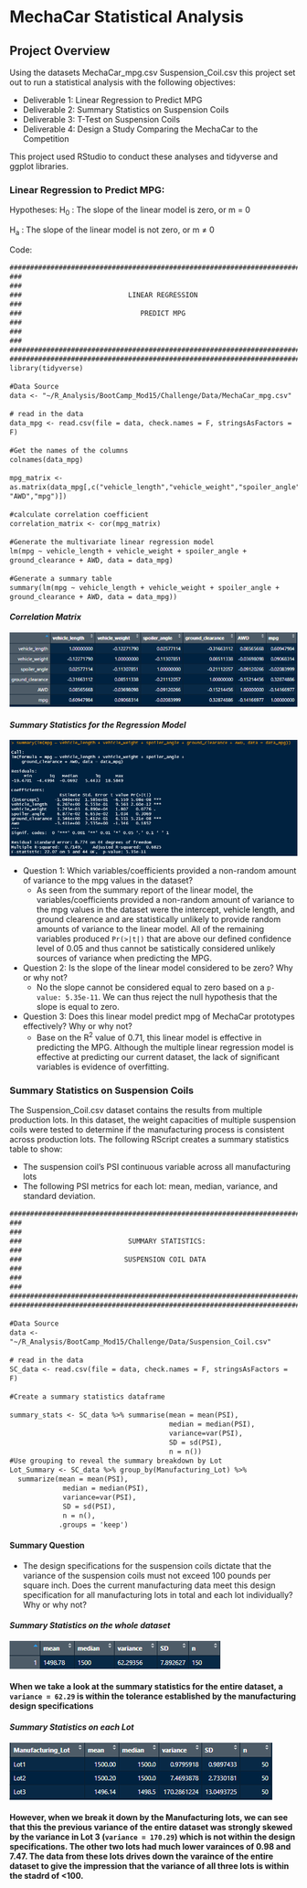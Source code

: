 # MechaCar Statistical Analysis

## Project Overview
Using the datasets MechaCar_mpg.csv  Suspension_Coil.csv this project set out to run a statistical analysis with the following objectives:
- Deliverable 1: Linear Regression to Predict MPG
- Deliverable 2: Summary Statistics on Suspension Coils
- Deliverable 3: T-Test on Suspension Coils
- Deliverable 4: Design a Study Comparing the MechaCar to the Competition

This project used RStudio to conduct these analyses and tidyverse and ggplot libraries.

### Linear Regression to Predict MPG:
Hypotheses:
H<sub>0</sub> : The slope of the linear model is zero, or m = 0

H<sub>a</sub> : The slope of the linear model is not zero, or m ≠ 0

Code:
```RScript
###########################################################################
###                                                                     ###
###                          LINEAR REGRESSION                          ###
###                             PREDICT MPG                             ###
###                                                                     ###
###########################################################################
###########################################################################
library(tidyverse)

#Data Source
data <- "~/R_Analysis/BootCamp_Mod15/Challenge/Data/MechaCar_mpg.csv"

# read in the data
data_mpg <- read.csv(file = data, check.names = F, stringsAsFactors = F)

#Get the names of the columns
colnames(data_mpg) 

mpg_matrix <- as.matrix(data_mpg[,c("vehicle_length","vehicle_weight","spoiler_angle","ground_clearance", "AWD","mpg")]) 

#calculate correlation coefficient
correlation_matrix <- cor(mpg_matrix)

#Generate the multivariate linear regression model
lm(mpg ~ vehicle_length + vehicle_weight + spoiler_angle + ground_clearance + AWD, data = data_mpg)

#Generate a summary table
summary(lm(mpg ~ vehicle_length + vehicle_weight + spoiler_angle + ground_clearance + AWD, data = data_mpg))
```
#### *Correlation Matrix*
![CorrelationMatrix.png](/Images/D1_CorrMatric.png)

#### *Summary Statistics for the Regression Model*
![SummaryStats.png](/Images/D1_LR_Summary.png)

- Question 1: Which variables/coefficients provided a non-random amount of variance to the mpg values in the dataset?
  - As seen from the summary report of the linear model, the variables/coefficients provided a non-random amount of variance to the mpg values in the dataset were the intercept, vehicle length, and ground clearence and are statistically unlikely to provide random amounts of variance to the linear model. All of the remaining variables produced `Pr(>|t|)` that are above our defined confidence level of 0.05 and thus cannot be satistically considered unlikely sources of variance when predicting the MPG.
- Question 2: Is the slope of the linear model considered to be zero? Why or why not?
  - No the slope cannot be considered equal to zero based on a  `p-value: 5.35e-11`. We can thus reject the null hypothesis that the slope is equal to zero.
- Question 3: Does this linear model predict mpg of MechaCar prototypes effectively? Why or why not?
  - Base on the R<sup>2</sup> value of 0.71, this linear model is effective in predicting the MPG. Although the multiple linear regression model is effective at predicting our current dataset, the lack of significant variables is evidence of overfitting.

### Summary Statistics on Suspension Coils
The Suspension_Coil.csv dataset contains the results from multiple production lots. In this dataset, the weight capacities of multiple suspension coils were tested to determine if the manufacturing process is consistent across production lots. The following RScript creates a summary statistics table to show:

- The suspension coil’s PSI continuous variable across all manufacturing lots
- The following PSI metrics for each lot: mean, median, variance, and standard deviation.

```RScript
############################################################################
###                                                                      ###
###                          SUMMARY STATISTICS:                         ###
###                         SUSPENSION COIL DATA                         ###
###                                                                      ###
############################################################################
############################################################################

#Data Source
data <- "~/R_Analysis/BootCamp_Mod15/Challenge/Data/Suspension_Coil.csv"

# read in the data
SC_data <- read.csv(file = data, check.names = F, stringsAsFactors = F)

#Create a summary statistics dataframe

summary_stats <- SC_data %>% summarise(mean = mean(PSI),
                                       median = median(PSI),
                                       variance=var(PSI),
                                       SD = sd(PSI),
                                       n = n())
#Use grouping to reveal the summary breakdown by Lot
Lot_Summary <- SC_data %>% group_by(Manufacturing_Lot) %>% 
  summarize(mean = mean(PSI),
             median = median(PSI),
             variance=var(PSI),
             SD = sd(PSI),
             n = n(),
            .groups = 'keep')
```
 #### Summary Question
- The design specifications for the suspension coils dictate that the variance of the suspension coils must not exceed 100 pounds per square inch. Does the current manufacturing data meet this design specification for all manufacturing lots in total and each lot individually? Why or why not?

#### *Summary Statistics on the whole dataset*
![Summary_Stats](/Images/SC_Summary.png)

#### When we take a look at the summary statistics for the entire dataset, a `variance = 62.29` is within the tolerance established by the manufacturing design specifications

#### *Summary Statistics on each Lot*
![Summary_Stats](/Images/Lot_Summary.png)

#### However, when we break it down by the Manufacturing lots, we can see that this the previous variance of the entire dataset was strongly skewed by the variance in Lot 3 (`variance = 170.29`) which is not within the design specifications. The other two lots had much lower varainces of 0.98 and 7.47. The data from these lots drives down the varaince of the entire dataset to give the impression that the variance of all three lots is within the stadrd of <100. 

